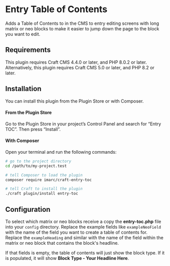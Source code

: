 # Entry Table of Contents

Adds a Table of Contents to in the CMS to entry editing screens with long matrix or neo blocks to make it easier to jump down the page to the block you want to edit.

## Requirements

This plugin requires Craft CMS 4.4.0 or later, and PHP 8.0.2 or later.
Alternatively, this plugin requires Craft CMS 5.0 or later, and PHP 8.2 or later.

## Installation

You can install this plugin from the Plugin Store or with Composer.

#### From the Plugin Store

Go to the Plugin Store in your project’s Control Panel and search for “Entry TOC”. Then press “Install”.

#### With Composer

Open your terminal and run the following commands:

```bash
# go to the project directory
cd /path/to/my-project.test

# tell Composer to load the plugin
composer require imarc/craft-entry-toc

# tell Craft to install the plugin
./craft plugin/install entry-toc
```

## Configuration

To select which matrix or neo blocks receive a copy the **entry-toc.php** file into your `config` directory. Replace the example fields like `exampleNeoField` with the name of the field you want to create a table of contents for. Replace the `exampleHeading` and similar with the name of the field within the matrix or neo block that contains the block's headline.

If that fields is empty, the table of contents will just show the block type. If it is populated, it will show **Block Type - Your Headline Here**.
